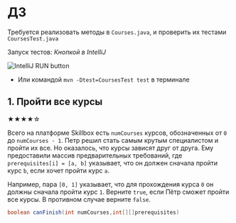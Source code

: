 # ДЗ

Требуется реализовать методы в `Courses.java`, и проверить их тестами `CoursesTest.java`

Запуск тестов:
*Кнопкой в IntelliJ*

![IntelliJ RUN button](https://i.imgur.com/uHwKybe.png)

* Или командой `mvn -Dtest=CoursesTest test` в терминале

## 1. Пройти все курсы

★★★★☆

Всего на платформе Skillbox есть `numCourses` курсов, обозначенных от `0` до `numCourses - 1`. Петр
решил стать самым крутым специалистом и пройти их все. Но оказалось, что курсы зависят друг от
друга. Ему предоставили массив предварительных требований, где `prerequisites[i] = [a, b]`
указывает, что он должен сначала пройти курс `b`, если хочет пройти курс `а`.

Например, пара `[0, 1]` указывает, что для прохождения курса `0` он должны сначала пройти курс `1`.
Верните `true`, если Пётр сможет пройти все курсы. В противном случае верните `false`.

```java
boolean canFinish(int numCourses,int[][]prerequisites)
```
